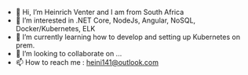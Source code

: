 - 👋 Hi, I’m Heinrich Venter and I am from South Africa
- 👀 I’m interested in .NET Core, NodeJs, Angular, NoSQL, Docker/Kubernetes, ELK
- 🌱 I’m currently learning how to develop and setting up Kubernetes on prem.
- 💞️ I’m looking to collaborate on ...
- 📫 How to reach me : heini141@outlook.com

<!---
Heinrichv/Heinrichv is a ✨ special ✨ repository because its `README.md` (this file) appears on your GitHub profile.
You can click the Preview link to take a look at your changes.
--->
